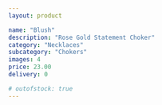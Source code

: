 ```yaml
---
layout: product

name: "Blush"
description: "Rose Gold Statement Choker"
category: "Necklaces"
subcategory: "Chokers"
images: 4
price: 23.00
delivery: 0

# outofstock: true
---
```

